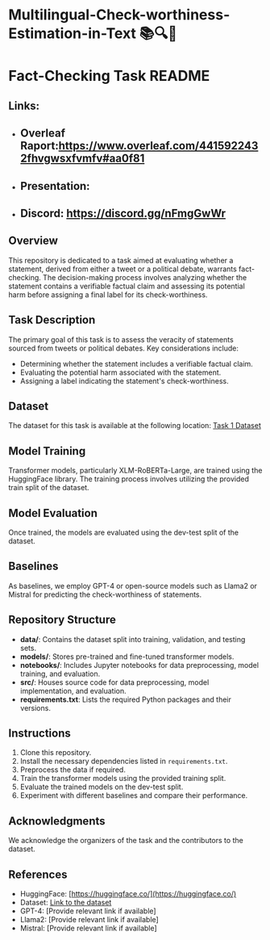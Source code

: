 # Multilingual-Check-worthiness-Estimation-in-Text  📚🔍🔎

# Fact-Checking Task README

## Links:
- ## Overleaf Raport:https://www.overleaf.com/4415922432fhvgwsxfvmfv#aa0f81
- ## Presentation: 
- ## Discord: https://discord.gg/nFmgGwWr
## Overview
This repository is dedicated to a task aimed at evaluating whether a statement, derived from either a tweet or a political debate, warrants fact-checking. The decision-making process involves analyzing whether the statement contains a verifiable factual claim and assessing its potential harm before assigning a final label for its check-worthiness.

## Task Description
The primary goal of this task is to assess the veracity of statements sourced from tweets or political debates. Key considerations include:
- Determining whether the statement includes a verifiable factual claim.
- Evaluating the potential harm associated with the statement.
- Assigning a label indicating the statement's check-worthiness.

## Dataset
The dataset for this task is available at the following location:
[Task 1 Dataset](https://gitlab.com/checkthat_lab/clef2024-checkthat-lab/-/tree/main/task1)

## Model Training
Transformer models, particularly XLM-RoBERTa-Large, are trained using the HuggingFace library. The training process involves utilizing the provided train split of the dataset.

## Model Evaluation
Once trained, the models are evaluated using the dev-test split of the dataset.

## Baselines
As baselines, we employ GPT-4 or open-source models such as Llama2 or Mistral for predicting the check-worthiness of statements.

## Repository Structure
- **data/**: Contains the dataset split into training, validation, and testing sets.
- **models/**: Stores pre-trained and fine-tuned transformer models.
- **notebooks/**: Includes Jupyter notebooks for data preprocessing, model training, and evaluation.
- **src/**: Houses source code for data preprocessing, model implementation, and evaluation.
- **requirements.txt**: Lists the required Python packages and their versions.

## Instructions
1. Clone this repository.
2. Install the necessary dependencies listed in `requirements.txt`.
3. Preprocess the data if required.
4. Train the transformer models using the provided training split.
5. Evaluate the trained models on the dev-test split.
6. Experiment with different baselines and compare their performance.


## Acknowledgments
We acknowledge the organizers of the task and the contributors to the dataset.

## References
- HuggingFace: [https://huggingface.co/](https://huggingface.co/)
- Dataset: [Link to the dataset](https://gitlab.com/checkthat_lab/clef2024-checkthat-lab/-/tree/main/task1)
- GPT-4: [Provide relevant link if available]
- Llama2: [Provide relevant link if available]
- Mistral: [Provide relevant link if available]


